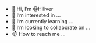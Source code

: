 - 👋 Hi, I’m @Hiliver
- 👀 I’m interested in ...
- 🌱 I’m currently learning ...
- 💞️ I’m looking to collaborate on ...
- 📫 How to reach me ...

<!---
Hiliver/Hiliver is a ✨ special ✨ repository because its `README.md` (this file) appears on your GitHub profile.
You can click the Preview link to take a look at your changes.
--->
